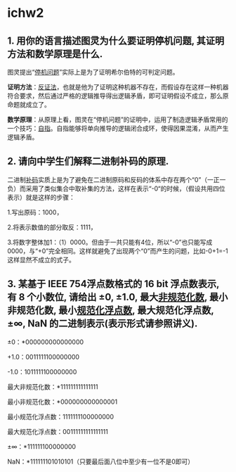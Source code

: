 # ichw2

## 1. 用你的语言描述图灵为什么要证明停机问题, 其证明方法和数学原理是什么.

图灵提出“[停机问题](https://en.wikipedia.org/wiki/Halting_problem)”实际上是为了证明希尔伯特的可判定问题。

**证明方法**：[反证法](https://en.wikipedia.org/wiki/Abductive_reasoning)，也就是他为了证明这种机器不存在，而假设存在这样一种机器符合要求，然后通过严格的逻辑推导得出逻辑矛盾，即可证明假设不成立，那么原命题就成立了。

**数学原理**：从原理上看，图灵在“停机问题”的证明中，运用了制造逻辑矛盾常用的一个技巧：[自指](https://en.wikipedia.org/wiki/Self-reference)。自指能够将单向推导的逻辑闭合成环，使得因果混淆，从而产生逻辑矛盾。

## 2. 请向中学生们解释二进制补码的原理.

二进制[补码](https://en.wikipedia.org/wiki/Two%27s_complement)实质上是为了避免在二进制原码和反码的体系中存在两个“0”（一正一负）而采用了类似集合中取补集的方法，这样在表示“-0“的时候，（假设共用四位表示）就是这样的步骤：

1.写出原码：1000，

2.将表示数值的部分取反：1111，

3.将数字整体加1：（1）0000。但由于一共只能有4位，所以“-0”也只能写成0000，与“+0”完全相同。这样就避免了出现两个“0”而产生的问题，比如-0+1=-1这样显然不成立的式子。

## 3.	某基于 IEEE 754浮点数格式的 16 bit 浮点数表示, 有 8 个小数位, 请给出 ±0, ±1.0, 最大[非规范化数](https://en.wikipedia.org/wiki/Denormal_number), 最小非规范化数, 最小[规范化浮点数](https://en.wikipedia.org/wiki/Floating-point_arithmetic), 最大规范化浮点数,±∞, NaN 的二进制表示(表示形式请参照讲义).


±0：*000000000000000

+1.0：0011111100000000

-1.0：1011111100000000

最大非规范化数：*111111111111111

最小非规范化数：*000000000000001

最小规范化浮点数：1111111100000000

最大规范化浮点数：00111111111111111

±∞：*111111100000000

NaN：*111111101010101（只要最后面八位中至少有一位不是0即可）
